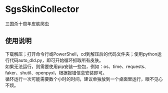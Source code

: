 # SgsSkinCollector
三国杀十周年皮肤爬虫

## 使用说明
下载解压；打开命令行或PowerShell，cd到解压后的代码文件夹；使用python运行代码auto_dld.py，即可开始循环抓取所有皮肤。  
如果无法运行，则需要使用pip安装一些包，例如：os、time、requests、faker、shutil、openpyxl，根据报错信息安装即可。  
循环运行一次可能需要数个小时的时间，建议单独放到一个桌面里运行，眼不见心不烦。  

